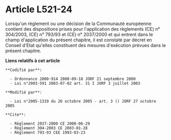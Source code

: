 # Article L521-24

Lorsqu'un règlement ou une décision de la Communauté européenne contient des dispositions prises pour l'application des
règlements (CE) n° 304/2003, (CE) n° 793/93 et (CE) n° 2037/2000 et qui entrent dans le champ d'application du présent
chapitre, il est constaté par décret en Conseil d'Etat qu'elles constituent des mesures d'exécution prévues dans le présent
chapitre.

**Liens relatifs à cet article**

	**Codifié par**:

	  - Ordonnance 2000-914 2000-09-18 JORF 21 septembre 2000
	  - Loi n°2003-591 2003-07-02 art. 31 I JORF 3 juillet 2003

	**Modifié par**:

	  - Loi n°2005-1319 du 26 octobre 2005 - art. 3 () JORF 27 octobre 2005

	**Cite**:

	  - Règlement 2037-2000 CE 2000-06-29
	  - Règlement 304-2003 CE 2003-01-28
	  - Règlement 793-93 CEE 1993-03-23
